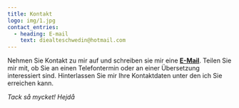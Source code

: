 ```yaml
---
title: Kontakt
logo: img/1.jpg
contact_entries:
  - heading: E-mail
    text: diealteschwedin@hotmail.com
---
```

Nehmen Sie Kontakt zu mir auf und schreiben sie mir eine **[E-Mail](diealteschwedin@hotmail.com)**. Teilen Sie mir mit, ob Sie an einen Telefontermin oder an einer Übersetzung interessiert sind. Hinterlassen Sie mir Ihre Kontaktdaten unter den ich Sie erreichen kann.

*Tack så mycket! Hejdå*

[](diealteschwedin@hotmail.com)